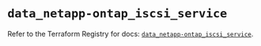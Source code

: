 # `data_netapp-ontap_iscsi_service`

Refer to the Terraform Registry for docs: [`data_netapp-ontap_iscsi_service`](https://registry.terraform.io/providers/netapp/netapp-ontap/2.3.0/docs/data-sources/iscsi_service).
